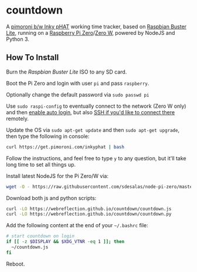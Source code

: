# countdown

A [pimoroni b/w Inky pHAT](https://pimoroni.com/inkyphat) working time tracker, based on [Raspbian Buster Lite](https://www.raspberrypi.org/downloads/raspbian/), running on a [Raspberry Pi Zero](https://www.raspberrypi.org/products/raspberry-pi-zero/)/[Zero W](https://www.raspberrypi.org/products/raspberry-pi-zero-w/), powered by NodeJS and Python 3.

## How To Install

Burn the _Raspbian Buster Lite_ ISO to any SD card.

Boot the Pi Zero and login with user `pi` and pass `raspberry`.

Optionally change the default password via `sudo passwd pi`

Use `sudo raspi-config` to eventually connect to the network (Zero W only) and then [enable auto login](https://www.opentechguides.com/how-to/article/raspberry-pi/134/raspbian-jessie-autologin.html), but also [SSH if you'd like to connect there](https://www.raspberrypi.org/documentation/remote-access/ssh/) remotely.

Update the OS via `sudo apt-get update` and then `sudo apt-get upgrade`, then type the following in console:

```sh
curl https://get.pimoroni.com/inkyphat | bash
```

Follow the instructions, and feel free to type `y` to any question, but it'll take long time to set all things up.

Install latest NodeJS for the Pi Zero/W via:

```sh
wget -O - https://raw.githubusercontent.com/sdesalas/node-pi-zero/master/install-node-v.last.sh | bash
```

Download both js and python scripts:

```sh
curl -LO https://webreflection.github.io/countdown/countdown.js
curl -LO https://webreflection.github.io/countdown/countdown.py
```

Add the following content at the end of your `~/.bashrc` file:

```sh
# start countdown on login
if [[ -z $DISPLAY && $XDG_VTNR -eq 1 ]]; then
  ~/countdown.js
fi
```

Reboot.
